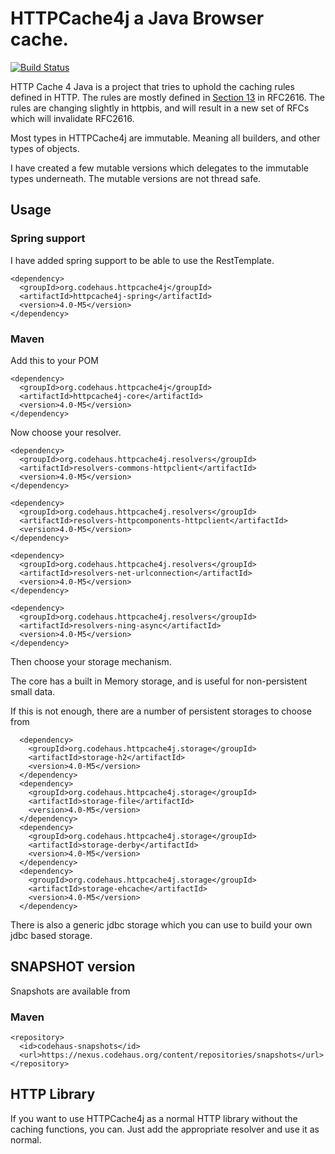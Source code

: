 # HTTPCache4j a Java Browser cache.

[![Build Status](https://travis-ci.org/httpcache4j/httpcache4j.png)](https://travis-ci.org/httpcache4j/httpcache4j)

HTTP Cache 4 Java is a project that tries to uphold the caching rules defined in HTTP.
The rules are mostly defined in [Section 13](http://tools.ietf.org/html/rfc2616#section-13) in RFC2616.
The rules are changing slightly in httpbis, and will result in a new set of RFCs which will invalidate RFC2616.

Most types in HTTPCache4j are immutable. Meaning all builders, and other types of objects.

I have created a few mutable versions which delegates to the immutable types underneath.
The mutable versions are not thread safe.

## Usage

### Spring support
I have added spring support to be able to use the RestTemplate.

    <dependency>
      <groupId>org.codehaus.httpcache4j</groupId>
      <artifactId>httpcache4j-spring</artifactId>
      <version>4.0-M5</version>
    </dependency>

### Maven
Add this to your POM

    <dependency>
      <groupId>org.codehaus.httpcache4j</groupId>
      <artifactId>httpcache4j-core</artifactId>
      <version>4.0-M5</version>
    </dependency>

Now choose your resolver.

    <dependency>
      <groupId>org.codehaus.httpcache4j.resolvers</groupId>
      <artifactId>resolvers-commons-httpclient</artifactId>
      <version>4.0-M5</version>
    </dependency>

    <dependency>
      <groupId>org.codehaus.httpcache4j.resolvers</groupId>
      <artifactId>resolvers-httpcomponents-httpclient</artifactId>
      <version>4.0-M5</version>
    </dependency>

    <dependency>
      <groupId>org.codehaus.httpcache4j.resolvers</groupId>
      <artifactId>resolvers-net-urlconnection</artifactId>
      <version>4.0-M5</version>
    </dependency>

    <dependency>
      <groupId>org.codehaus.httpcache4j.resolvers</groupId>
      <artifactId>resolvers-ning-async</artifactId>
      <version>4.0-M5</version>
    </dependency>

Then choose your storage mechanism.

The core has a built in Memory storage, and is useful for non-persistent small data.

If this is not enough, there are a number of persistent storages to choose from

      <dependency>
        <groupId>org.codehaus.httpcache4j.storage</groupId>
        <artifactId>storage-h2</artifactId>
        <version>4.0-M5</version>
      </dependency>
      <dependency>
        <groupId>org.codehaus.httpcache4j.storage</groupId>
        <artifactId>storage-file</artifactId>
        <version>4.0-M5</version>
      </dependency>
      <dependency>
        <groupId>org.codehaus.httpcache4j.storage</groupId>
        <artifactId>storage-derby</artifactId>
        <version>4.0-M5</version>
      </dependency>
      <dependency>
        <groupId>org.codehaus.httpcache4j.storage</groupId>
        <artifactId>storage-ehcache</artifactId>
        <version>4.0-M5</version>
      </dependency>


There is also a generic jdbc storage which you can use to build your own jdbc based storage.

## SNAPSHOT version

Snapshots are available from

### Maven

    <repository>
      <id>codehaus-snapshots</id>
      <url>https://nexus.codehaus.org/content/repositories/snapshots</url>
    </repository>



## HTTP Library

If you want to use HTTPCache4j as a normal HTTP library without the caching functions, you can.
Just add the appropriate resolver and use it as normal.
